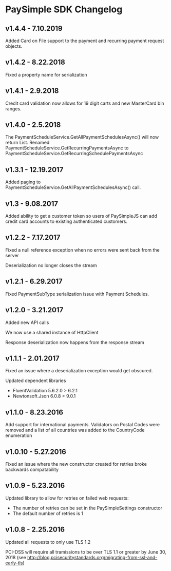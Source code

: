 # PaySimple SDK Changelog

## v1.4.4 - 7.10.2019

Added Card on File support to the payment and recurring payment request objects. 

## v1.4.2 - 8.22.2018

Fixed a property name for serialization

## v1.4.1 - 2.9.2018

Credit card validation now allows for 19 digit carts and new MasterCard bin ranges.

## v1.4.0 - 2.5.2018

The PaymentScheduleService.GetAllPaymentSchedulesAsync() will now return List<PaymentSchedule>.
Renamed PaymentScheduleService.GetRecurringPaymentsAsync to PaymentScheduleService.GetRecurringSchedulePaymentsAsync

## v1.3.1 - 12.19.2017

Added paging to PaymentScheduleService.GetAllPaymentSchedulesAsync() call.

## v1.3 - 9.08.2017

Added ability to get a customer token so users of PaySimpleJS can add credit card accounts to existing authenticated customers.

## v1.2.2 - 7.17.2017

Fixed a null reference exception when no errors were sent back from the server

Deserialization no longer closes the stream

## v1.2.1 - 6.29.2017

Fixed PaymentSubType serialization issue with Payment Schedules.

## v1.2.0 - 3.21.2017

Added new API calls

We now use a shared instance of HttpClient

Response deserialization now happens from the response stream


## v1.1.1 - 2.01.2017

Fixed an issue where a deserialization exception would get obscured.

Updated dependent libraries

* FluentValidation 5.6.2.0 > 6.2.1
* Newtonsoft.Json 6.0.8 > 9.0.1

## v1.1.0 - 8.23.2016

Add support for international payments. Validators on Postal Codes were removed and a list of all countries was added to the CountryCode enumeration

## v1.0.10 - 5.27.2016

Fixed an issue where the new constructor created for retries broke backwards compatability

## v1.0.9 - 5.23.2016

Updated library to allow for retries on failed web requests:

* The number of retries can be set in the PaySimpleSettings constructor
* The default number of retries is 1


## v1.0.8 - 2.25.2016

Updated all requests to only use TLS 1.2 

PCI-DSS will require all tramissions to be over TLS 1.1 or greater by June 30, 2018 (see http://blog.pcisecuritystandards.org/migrating-from-ssl-and-early-tls)


